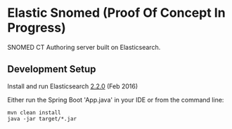 Elastic Snomed (Proof Of Concept In Progress)
==============

SNOMED CT Authoring server built on Elasticsearch.

Development Setup
-----------------
Install and run Elasticsearch [2.2.0](https://www.elastic.co/downloads/past-releases/elasticsearch-2-2-0) (Feb 2016)

Either run the Spring Boot 'App.java' in your IDE
or from the command line:
```
mvn clean install
java -jar target/*.jar
```
